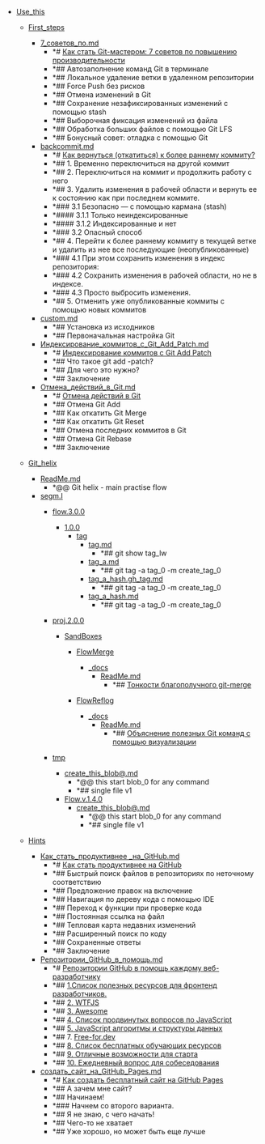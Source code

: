 - <a href = "F:\Node_projects\Node_Way\NBase\_Md\_Index\_Git\Containers\Use_this\cat.Use_this\dir.Use_this.md">Use_this</a>
    - <a href = "F:\Node_projects\Node_Way\NBase\_Md\_Index\_Git\Containers\Use_this\First_steps\cat.First_steps\dir.First_steps.md">First_steps</a>
        - <a href = "F:\Node_projects\Node_Way\NBase\_Md\_Index\_Git\Containers\Use_this\First_steps\7_советов_по.md">7_советов_по.md</a>
            - *# [Как стать Git-мастером: 7 советов по повышению производительности](https://nuancesprog.ru/p/5142/)
            - *## Автозаполнение команд Git в терминале
            - *## Локальное удаление ветки в удаленном репозитории
            - *## Force Push без рисков
            - *## Отмена изменений в Git
            - *## Сохранение незафиксированных изменений с помощью stash
            - *## Выборочная фиксация изменений из файла
            - *## Обработка больших файлов с помощью Git LFS
            - *## Бонусный совет: отладка с помощью Git
        - <a href = "F:\Node_projects\Node_Way\NBase\_Md\_Index\_Git\Containers\Use_this\First_steps\backcommit.md">backcommit.md</a>
            - *# [Как вернуться (откатиться) к более раннему коммиту?](https://ru.stackoverflow.com/questions/431520/%D0%9A%D0%B0%D0%BA-%D0%B2%D0%B5%D1%80%D0%BD%D1%83%D1%82%D1%8C%D1%81%D1%8F-%D0%BE%D1%82%D0%BA%D0%B0%D1%82%D0%B8%D1%82%D1%8C%D1%81%D1%8F-%D0%BA-%D0%B1%D0%BE%D0%BB%D0%B5%D0%B5-%D1%80%D0%B0%D0%BD%D0%BD%D0%B5%D0%BC%D1%83-%D0%BA%D0%BE%D0%BC%D0%BC%D0%B8%D1%82%D1%83)
            - *## 1. Временно переключиться на другой коммит
            - *## 2. Переключиться на коммит и продолжить работу с него
            - *## 3. Удалить изменения в рабочей области и вернуть ее к состоянию как при последнем коммите.
            - *### 3.1 Безопасно — с помощью кармана (stash)
            - *#### 3.1.1 Только неиндексированные
            - *#### 3.1.2 Индексированные и нет
            - *### 3.2 Опасный способ
            - *## 4. Перейти к более раннему коммиту в текущей ветке и удалить из нее все последующие (неопубликованные)
            - *### 4.1 При этом сохранить изменения в индекс репозитория:
            - *### 4.2 Сохранить изменения в рабочей области, но не в индексе.
            - *### 4.3 Просто выбросить изменения.
            - *## 5. Отменить уже опубликованные коммиты с помощью новых коммитов
        - <a href = "F:\Node_projects\Node_Way\NBase\_Md\_Index\_Git\Containers\Use_this\First_steps\custom.md">custom.md</a>
            - *## Установка из исходников
            - *## Первоначальная настройка Git
        - <a href = "F:\Node_projects\Node_Way\NBase\_Md\_Index\_Git\Containers\Use_this\First_steps\Индексирование_коммитов_с_Git_Add_Patch.md">Индексирование_коммитов_с_Git_Add_Patch.md</a>
            - *# [Индексирование коммитов с Git Add Patch](https://nuancesprog.ru/p/7502/)
            - *## Что такое git add -patch?
            - *## Для чего это нужно?
            - *## Заключение
        - <a href = "F:\Node_projects\Node_Way\NBase\_Md\_Index\_Git\Containers\Use_this\First_steps\Отмена_действий_в_Git.md">Отмена_действий_в_Git.md</a>
            - *# [Отмена действий в Git](https://nuancesprog.ru/p/7659/)
            - *## Отмена Git Add
            - *## Как откатить Git Merge
            - *## Как откатить Git Reset
            - *## Отмена последних коммитов в Git
            - *## Отмена Git Rebase
            - *## Заключение
    
    - <a href = "F:\Node_projects\Node_Way\NBase\_Md\_Index\_Git\Containers\Use_this\Git_helix\cat.Git_helix\dir.Git_helix.md">Git_helix</a>
        - <a href = "F:\Node_projects\Node_Way\NBase\_Md\_Index\_Git\Containers\Use_this\Git_helix\ReadMe.md">ReadMe.md</a>
            - *@@ Git helix - main practise flow
        - <a href = "F:\Node_projects\Node_Way\NBase\_Md\_Index\_Git\Containers\Use_this\Git_helix\segm.I\cat.segm.I\dir.segm.I.md">segm.I</a>
            - <a href = "F:\Node_projects\Node_Way\NBase\_Md\_Index\_Git\Containers\Use_this\Git_helix\segm.I\flow.3.0.0\cat.flow.3.0.0\dir.flow.3.0.0.md">flow.3.0.0</a>
                - <a href = "F:\Node_projects\Node_Way\NBase\_Md\_Index\_Git\Containers\Use_this\Git_helix\segm.I\flow.3.0.0\1.0.0\cat.1.0.0\dir.1.0.0.md">1.0.0</a>
                    - <a href = "F:\Node_projects\Node_Way\NBase\_Md\_Index\_Git\Containers\Use_this\Git_helix\segm.I\flow.3.0.0\1.0.0\tag\cat.tag\dir.tag.md">tag</a>
                        - <a href = "F:\Node_projects\Node_Way\NBase\_Md\_Index\_Git\Containers\Use_this\Git_helix\segm.I\flow.3.0.0\1.0.0\tag\tag.md">tag.md</a>
                            - *## git show tag_lw
                        - <a href = "F:\Node_projects\Node_Way\NBase\_Md\_Index\_Git\Containers\Use_this\Git_helix\segm.I\flow.3.0.0\1.0.0\tag\tag_a.md">tag_a.md</a>
                            - *## git tag -a tag_0 -m create_tag_0
                        - <a href = "F:\Node_projects\Node_Way\NBase\_Md\_Index\_Git\Containers\Use_this\Git_helix\segm.I\flow.3.0.0\1.0.0\tag\tag_a_hash.gh_tag.md">tag_a_hash.gh_tag.md</a>
                            - *## git tag -a tag_0 -m create_tag_0
                        - <a href = "F:\Node_projects\Node_Way\NBase\_Md\_Index\_Git\Containers\Use_this\Git_helix\segm.I\flow.3.0.0\1.0.0\tag\tag_a_hash.md">tag_a_hash.md</a>
                            - *## git tag -a tag_0 -m create_tag_0
                    
                
            
            - <a href = "F:\Node_projects\Node_Way\NBase\_Md\_Index\_Git\Containers\Use_this\Git_helix\segm.I\proj.2.0.0\cat.proj.2.0.0\dir.proj.2.0.0.md">proj.2.0.0</a>
                - <a href = "F:\Node_projects\Node_Way\NBase\_Md\_Index\_Git\Containers\Use_this\Git_helix\segm.I\proj.2.0.0\SandBoxes\cat.SandBoxes\dir.SandBoxes.md">SandBoxes</a>
                    - <a href = "F:\Node_projects\Node_Way\NBase\_Md\_Index\_Git\Containers\Use_this\Git_helix\segm.I\proj.2.0.0\SandBoxes\FlowMerge\cat.FlowMerge\dir.FlowMerge.md">FlowMerge</a>
                        - <a href = "F:\Node_projects\Node_Way\NBase\_Md\_Index\_Git\Containers\Use_this\Git_helix\segm.I\proj.2.0.0\SandBoxes\FlowMerge\_docs\cat._docs\dir._docs.md">_docs</a>
                            - <a href = "F:\Node_projects\Node_Way\NBase\_Md\_Index\_Git\Containers\Use_this\Git_helix\segm.I\proj.2.0.0\SandBoxes\FlowMerge\_docs\ReadMe.md">ReadMe.md</a>
                                - *## [ Тонкости благополучного git-merge](https://habr.com/ru/post/195674/)
                        
                    
                    - <a href = "F:\Node_projects\Node_Way\NBase\_Md\_Index\_Git\Containers\Use_this\Git_helix\segm.I\proj.2.0.0\SandBoxes\FlowReflog\cat.FlowReflog\dir.FlowReflog.md">FlowReflog</a>
                        - <a href = "F:\Node_projects\Node_Way\NBase\_Md\_Index\_Git\Containers\Use_this\Git_helix\segm.I\proj.2.0.0\SandBoxes\FlowReflog\_docs\cat._docs\dir._docs.md">_docs</a>
                            - <a href = "F:\Node_projects\Node_Way\NBase\_Md\_Index\_Git\Containers\Use_this\Git_helix\segm.I\proj.2.0.0\SandBoxes\FlowReflog\_docs\ReadMe.md">ReadMe.md</a>
                                - *## [Объяснение полезных Git команд с помощью визуализации](https://bool.dev/blog/detail/vizualizatsiya-poleznykh-git-komand)
                        
                    
                
            
            - <a href = "F:\Node_projects\Node_Way\NBase\_Md\_Index\_Git\Containers\Use_this\Git_helix\segm.I\tmp\cat.tmp\dir.tmp.md">tmp</a>
                - <a href = "F:\Node_projects\Node_Way\NBase\_Md\_Index\_Git\Containers\Use_this\Git_helix\segm.I\tmp\create_this_blob@.md">create_this_blob@.md</a>
                    - *@@ this start blob_0 for any command
                    - *## single file v1
                - <a href = "F:\Node_projects\Node_Way\NBase\_Md\_Index\_Git\Containers\Use_this\Git_helix\segm.I\tmp\Flow.v.1.4.0\cat.Flow.v.1.4.0\dir.Flow.v.1.4.0.md">Flow.v.1.4.0</a>
                    - <a href = "F:\Node_projects\Node_Way\NBase\_Md\_Index\_Git\Containers\Use_this\Git_helix\segm.I\tmp\Flow.v.1.4.0\create_this_blob@.md">create_this_blob@.md</a>
                        - *@@ this start blob_0 for any command
                        - *## single file v1
                
            
        
    
    - <a href = "F:\Node_projects\Node_Way\NBase\_Md\_Index\_Git\Containers\Use_this\Hints\cat.Hints\dir.Hints.md">Hints</a>
        - <a href = "F:\Node_projects\Node_Way\NBase\_Md\_Index\_Git\Containers\Use_this\Hints\Как_стать_продуктивнее _на_GitHub.md">Как_стать_продуктивнее _на_GitHub.md</a>
            - *# [Как стать продуктивнее на GitHub](https://nuancesprog.ru/p/3111/)
            - *## Быстрый поиск файлов в репозиториях по неточному соответствию
            - *## Предложение правок на включение
            - *## Навигация по дереву кода с помощью IDE
            - *## Переход к функции при проверке кода
            - *## Постоянная ссылка на файл
            - *## Тепловая карта недавних изменений 
            - *## Расширенный поиск по коду
            - *## Сохраненные ответы 
            - *## Заключение 
        - <a href = "F:\Node_projects\Node_Way\NBase\_Md\_Index\_Git\Containers\Use_this\Hints\Репозитории_GitHub_в_помощь.md">Репозитории_GitHub_в_помощь.md</a>
            - *# [Репозитории GitHub в помощь каждому веб-разработчику](https://nuancesprog.ru/p/7074/)
            - *## [1.Список полезных ресурсов для фронтенд разработчиков.](https://github.com/RitikPatni/Front-End-Web-Development-Resources)
            - *## [2. WTFJS](https://github.com/denysdovhan/wtfjs)
            - *## [3. Awesome ](https://github.com/sindresorhus/awesome)
            - *## [4. Список продвинутых вопросов по JavaScript](https://github.com/lydiahallie/javascript-questions)
            - *## [5. JavaScript алгоритмы и структуры данных](https://github.com/trekhleb/javascript-algorithms)
            - *## 7. [Free-for.dev](https://github.com/ripienaar/free-for-dev)
            - *## [8. Список бесплатных обучающих ресурсов](https://github.com/EbookFoundation/free-programming-books)
            - *## [9. Отличные возможности для старта](https://github.com/MunGell/awesome-for-beginners)
            - *## [10. Ежедневный вопрос для собеседования](https://github.com/Advanced-Frontend/Daily-Interview-Question)
        - <a href = "F:\Node_projects\Node_Way\NBase\_Md\_Index\_Git\Containers\Use_this\Hints\создать_сайт_на_GitHub_Pages.md">создать_сайт_на_GitHub_Pages.md</a>
            - *# [Как создать бесплатный сайт на GitHub Pages](https://nuancesprog.ru/p/4318/)
            - *## А зачем мне сайт?
            - *## Начинаем!
            - *### Начнем со второго варианта.
            - *## Я не знаю, с чего начать!
            - *## Чего-то не хватает
            - *## Уже хорошо, но может быть еще лучше
    
